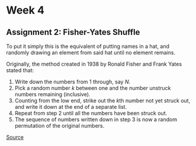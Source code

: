 # Week 4
## Assignment 2: Fisher-Yates Shuffle
To put it simply this is the equivalent of putting names in a hat, and randomly drawing an element from said hat until no element remains. 

Originally, the method created in 1938 by Ronald Fisher and Frank Yates stated that:
1. Write down the numbers from 1 through, say *N*.
2. Pick a random number *k* between one and the number unstruck numbers remaining (inclusive).
3. Counting from the low end, strike out the *k*th number not yet struck out, and write it down at the end of a separate list. 
4. Repeat from step 2 until all the numbers have been struck out. 
5. The sequence of numbers written down in step 3 is now a random permutation of the original numbers.

[Source](https://en.wikipedia.org/wiki/Fisher%E2%80%93Yates_shuffle)
